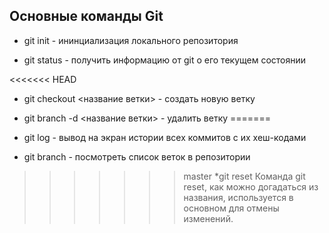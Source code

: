 ## Основные команды Git


* git init - ининциализация локального репозитория

* git status - получить информацию от git о его текущем состоянии

<<<<<<< HEAD
* git checkout <название ветки> - создать новую ветку

* git branch -d <название ветки> - удалить ветку
=======
* git log - вывод на экран истории всех коммитов с их хеш-кодами

* git branch - посмотреть список веток в репозитории
>>>>>>> master
*git reset
Команда git reset, как можно догадаться из названия, используется в основном для отмены изменений.